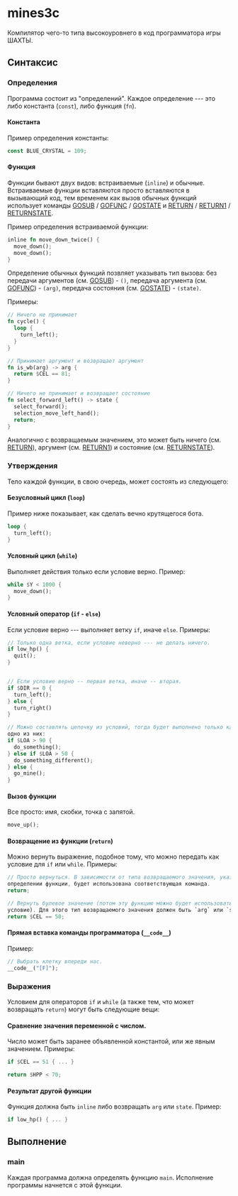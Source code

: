 # mines3c
Компилятор чего-то типа высокоуровнего в код программатора игры ШАХТЫ.

## Синтаксис

### Определения
Программа состоит из "определений". Каждое определение --- это либо константа (`const`),
либо функция (`fn`).

#### Константа
Пример определения константы:

```rust
const BLUE_CRYSTAL = 109;
```

#### Функция
Функции бывают двух видов: встраиваемые (`inline`) и обычные. Встраиваемые функции
вставляются просто вставляются в вызывающий код, тем временем как вызов обычных функций
использует команды [GOSUB][wiki_ref] / [GOFUNC][wiki_ref] / [GOSTATE][wiki_ref]
и [RETURN][wiki_ref] / [RETURN1][wiki_ref] / [RETURNSTATE][wiki_ref].

Пример определения встраиваемой функции:

```rust
inline fn move_down_twice() {
  move_down();
  move_down();
}
```

Определение обычных функций позвляет указывать тип вызова: без передачи
аргументов (см. [GOSUB][wiki_ref]) - `()`, передача аргумента (см.
[GOFUNC][wiki_ref]) - `(arg)`, передача состояния (см. [GOSTATE][wiki_ref]) - `(state)`.

Примеры:
```rust
// Ничего не принимает
fn cycle() {
  loop {
    turn_left();
  }
}

// Принимает аргумент и возвращает аргумент
fn is_wb(arg) -> arg {
  return $CEL == 81;
}

// Ничего не принимает и возвращает состояние
fn select_forward_left() -> state {
  select_forward();
  selection_move_left_hand();
  return;
}
```

Аналогично с возвращаемым значением, это может быть ничего (см.
[RETURN][wiki_ref]), аргумент (см. [RETURN1][wiki_ref]) и состояние (см.
[RETURNSTATE][wiki_ref]).

[wiki_ref]: https://minesgame.ru/wiki/doku.php?id=программатор

### Утверждения
Тело каждой функции, в свою очередь, может состоять из следующего:

#### Безусловный цикл (`loop`)
Пример ниже показывает, как сделать вечно крутящегося бота.

```rust
loop {
  turn_left();
}
```

#### Условный цикл (`while`)
Выполняет действия только если условие верно. Пример:

```rust
while $Y < 1000 {
  move_down();
}
```

#### Условный оператор (`if` - `else`)
Если условие верно --- выполняет ветку `if`, иначе `else`. Примеры:

```rust
// Только одна ветка, если условие неверно --- не делать ничего.
if low_hp() {
  quit();
}


// Если условие верно -- первая ветка, иначе -- вторая.
if $DIR == 0 {
  turn_left();
} else {
  turn_right()
}

// Можно составлять цепочку из условий, тогда будет выполнено только какое-то
одно из них:
if $LOA > 90 {
  do_something();
} else if $LOA > 50 {
  do_something_different();
} else {
  go_mine();
}
```

#### Вызов функции
Все просто: имя, скобки, точка с запятой.

```rust
move_up();
```

#### Возвращение из функции (`return`)
Можно вернуть выражение, подобное тому, что можно передать как условие для `if` или `while`. Примеры:

```rust
// Просто вернуться. В зависимости от типа возвращаемого значения, указанного в
определении функции, будет использована соответствующая команда.
return;

// Вернуть булевое значение (потом эту функцию можно будет использовать как
условие). Для этого тип возвращаемого значения должен быть `arg` или `state`.
return $CEL == 50;
```
#### Прямая вставка команды программатора (`__code__`)
Пример:

```rust
// Выбрать клетку впереди нас.
__code__("[F]");
```

### Выражения
Условием для операторов `if` и `while` (а также тем, что может возвращать
`return`) могут быть следующие вещи:

#### Сравнение значения переменной с числом.
Число может быть заранее объявленной константой, или же явным значением. Примеры:

```rust
if $CEL == 51 { ... }

return $HPP < 70;
```
#### Результат другой функции
Функция должна быть `inline` либо возвращать `arg` или `state`. Пример:
```rust
if low_hp() { ... }
```

## Выполнение

### main
Каждая программа должна определять функцию `main`. Исполнение программы начнется с этой функции.

